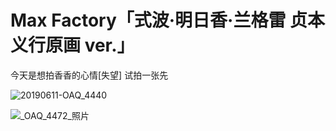  # Max Factory「式波·明日香·兰格雷 贞本义行原画 ver.」
 
 今天是想拍香香的心情[失望] 试拍一张先
 
![20190611-OAQ_4440](https://user-images.githubusercontent.com/1933673/193436244-6fcea564-b400-4ff3-89e6-23d4118b4f4b.jpg)

 ![_OAQ_4472_照片](https://user-images.githubusercontent.com/1933673/193436212-674947a4-ecd9-4836-b9c0-ccd013d42a08.jpg)
